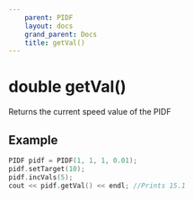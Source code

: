 ```yaml
---
    parent: PIDF
    layout: docs
    grand_parent: Docs
    title: getVal()
---
```

# double getVal()
Returns the current speed value of the PIDF

## Example
```cpp
PIDF pidf = PIDF(1, 1, 1, 0.01);
pidf.setTarget(10);
pidf.incVals(5);
cout << pidf.getVal() << endl; //Prints 15.1
```